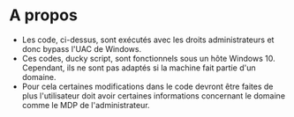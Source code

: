 # A propos
* Les code, ci-dessus, sont exécutés avec les droits administrateurs et donc bypass l'UAC de Windows.
* Ces codes, ducky script, sont fonctionnels sous un hôte Windows 10. Cependant, ils ne sont pas adaptés si la machine fait partie d'un domaine.
* Pour cela certaines modifications dans le code devront être faites de plus l'utilisateur doit avoir certaines informations concernant le domaine comme le MDP de l'administrateur.
